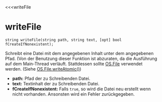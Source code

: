 ﻿<<<writeFile

# writeFile

```fnpreview
string writeFile(string path, string text, [opt] bool fCreateIfNonexistent);
```
Schreibt eine Datei mit dem angegebenen Inhalt unter dem angegebenen Pfad. (Von der Benutzung dieser Funktion ist abzuraten, da die Ausführung auf dem Main-Thread verläuft. Stattdessen sollte [OS.File](https://developer.mozilla.org/en-US/docs/Mozilla/JavaScript_code_modules/OSFile.jsm) verwendet werden. (Siehe [OS.File.writeAtomic()](https://developer.mozilla.org/en-US/docs/Mozilla/JavaScript_code_modules/OSFile.jsm/OS.File_for_the_main_thread#OS.File.writeAtomic()))

* **path:**
  Pfad der zu Schreibenden Datei.
* **text:**
  Textinhalt der zu Schreibenden Datei.
* **fCreateIfNonexistent:**
  Falls ```true```, so wird die Datei neu erstellt wenn nicht vorhanden. Ansonsten wird ein Fehler zurückgegeben.